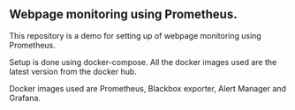 ## Webpage monitoring using Prometheus.

This repository is a demo for setting up of webpage monitoring using Prometheus.

Setup is done using docker-compose. All the docker images used are the latest version from the docker hub.

Docker images used are Prometheus, Blackbox exporter, Alert Manager and Grafana.


